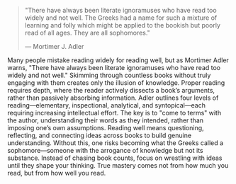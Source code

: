 > "There have always been literate ignoramuses who have read too widely and not well. The Greeks had a name for such a mixture of learning and folly which might be applied to the bookish but poorly read of all ages. They are all sophomores."​
> 
> — Mortimer J. Adler

Many people mistake reading widely for reading well, but as Mortimer Adler warns, "There have always been literate ignoramuses who have read too widely and not well." Skimming through countless books without truly engaging with them creates only the illusion of knowledge. Proper reading requires depth, where the reader actively dissects a book’s arguments, rather than passively absorbing information. Adler outlines four levels of reading—elementary, inspectional, analytical, and syntopical—each requiring increasing intellectual effort. The key is to "come to terms" with the author, understanding their words as they intended, rather than imposing one’s own assumptions. Reading well means questioning, reflecting, and connecting ideas across books to build genuine understanding. Without this, one risks becoming what the Greeks called a sophomore—someone with the arrogance of knowledge but not its substance. Instead of chasing book counts, focus on wrestling with ideas until they shape your thinking. True mastery comes not from how much you read, but from how well you read.